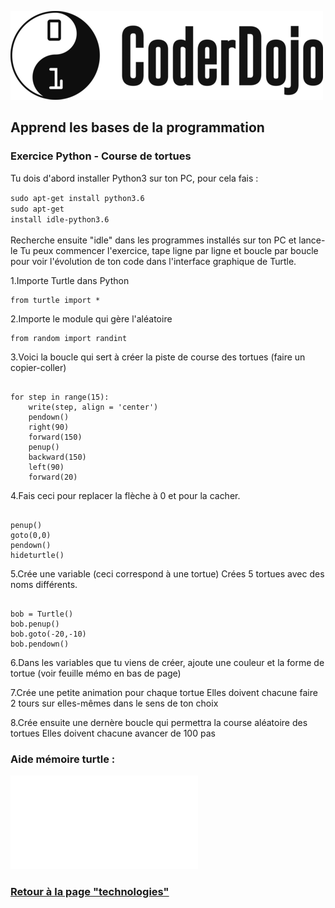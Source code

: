 ![Logo CoderDojo](./images/coderdojo-logo.png)

## Apprend les bases de la programmation

###  Exercice Python - Course de tortues

Tu dois d'abord installer Python3 sur ton PC, pour cela fais :

<code>sudo apt-get install python3.6</code><br/>
<code>sudo apt-get install idle-python3.6</code><br/>
<br/>
 Recherche ensuite "idle" dans les programmes installés sur ton PC et lance-le
 Tu peux commencer l'exercice, tape ligne par ligne et boucle par boucle pour voir l'évolution de ton code dans l'interface graphique de Turtle.

1.Importe Turtle dans Python

<pre><code>from turtle import *</code></pre>

2.Importe le module qui gère l'aléatoire

<pre><code>from random import randint</code></pre>

3.Voici la boucle qui sert à créer la piste de course des tortues (faire un copier-coller)

<pre><code>
for step in range(15):
    write(step, align = 'center')
    pendown()
    right(90)
    forward(150)
    penup()
    backward(150)
    left(90)
    forward(20)
</code></pre>

4.Fais ceci pour replacer la flèche à 0 et pour la cacher.

<pre><code>
penup()
goto(0,0)
pendown()
hideturtle()
</code></pre>

5.Crée une variable (ceci correspond à une tortue)
  Crées 5 tortues avec des noms différents.
  
<pre><code>  
bob = Turtle()
bob.penup()
bob.goto(-20,-10)
bob.pendown()
</code></pre>

6.Dans les variables que tu viens de créer, ajoute une couleur et la forme de tortue 
  (voir feuille mémo en bas de page)

7.Crée une petite animation pour chaque tortue
  Elles doivent chacune faire 2 tours sur elles-mêmes dans le sens de ton choix

8.Crée ensuite une dernère boucle qui permettra la course aléatoire des tortues
  Elles doivent chacune avancer de 100 pas


### Aide mémoire turtle :

![PDF aide mémoire Turtle](./images/python/turtle.pdf)

### [Retour à la page "technologies"](https://github.com/PaulineRoppe/CoderDojo-Workshop/blob/master/technologies.md)
